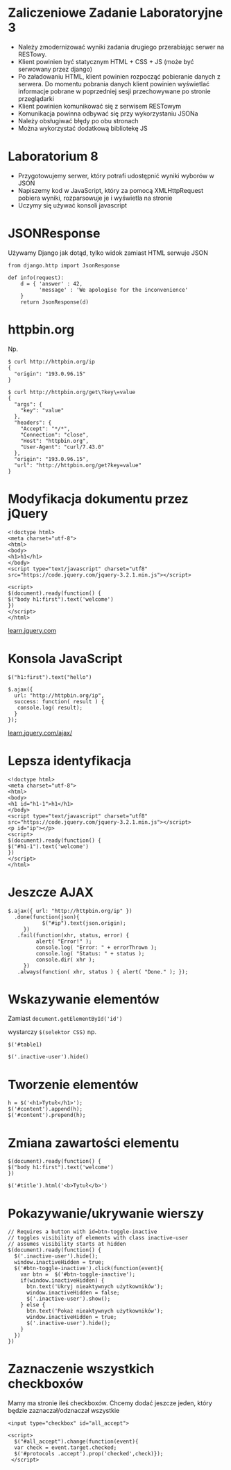 # Zaliczeniowe Zadanie Laboratoryjne 3

* Należy zmodernizować wyniki zadania drugiego przerabiając serwer na RESTowy.
* Klient powinien być statycznym HTML + CSS + JS (może być serwowany przez django)
* Po załadowaniu HTML, klient powinien rozpocząć pobieranie danych z serwera. Do momentu pobrania danych klient powinien wyświetlać informacje pobrane w poprzedniej sesji przechowywane po stronie przeglądarki
* Klient powinien komunikować się z serwisem RESTowym
* Komunikacja powinna odbywać się przy wykorzystaniu JSONa
* Należy obsługiwać błędy po obu stronach
* Można wykorzystać dodatkową bibliotekę JS



# Laboratorium 8

* Przygotowujemy serwer, który potrafi udostępnić wyniki wyborów w JSON
* Napiszemy kod w JavaScript, który za pomocą XMLHttpRequest pobiera wyniki, rozparsowuje je i wyświetla na stronie
* Uczymy się używać konsoli javascript

# JSONResponse

Używamy Django jak dotąd, tylko widok zamiast HTML serwuje JSON


```
from django.http import JsonResponse

def info(request):
    d = { 'answer' : 42,
      	  'message' : 'We apologise for the inconvenience'
	}
    return JsonResponse(d)
```

# httpbin.org

Np.

```
$ curl http://httpbin.org/ip
{
  "origin": "193.0.96.15"
}
```

```
$ curl http://httpbin.org/get\?key\=value 
{
  "args": {
    "key": "value"
  }, 
  "headers": {
    "Accept": "*/*", 
    "Connection": "close", 
    "Host": "httpbin.org", 
    "User-Agent": "curl/7.43.0"
  }, 
  "origin": "193.0.96.15", 
  "url": "http://httpbin.org/get?key=value"
}

```

# Modyfikacja dokumentu przez jQuery

```
<!doctype html>
<meta charset="utf-8">
<html>
<body>
<h1>h1</h1>
</body>
<script type="text/javascript" charset="utf8" src="https://code.jquery.com/jquery-3.2.1.min.js"></script>

<script>
$(document).ready(function() {
$("body h1:first").text('welcome')
})
</script>
</html>
``` 

[learn.jquery.com](https://learn.jquery.com/)

# Konsola JavaScript

```
$("h1:first").text("hello")
```

```
$.ajax({
  url: "http://httpbin.org/ip",
  success: function( result ) {
   console.log( result);
  }
});
```

[learn.jquery.com/ajax/](https://learn.jquery.com/ajax/)

# Lepsza identyfikacja

```
<!doctype html>
<meta charset="utf-8">
<html>
<body>
<h1 id="h1-1">h1</h1>
</body>
<script type="text/javascript" charset="utf8" src="https://code.jquery.com/jquery-3.2.1.min.js"></script>
<p id="ip"></p>
<script>
$(document).ready(function() {
$("#h1-1").text('welcome')
})
</script>
</html>
```

# Jeszcze AJAX
```
$.ajax({ url: "http://httpbin.org/ip" })
  .done(function(json){ 
           $("#ip").text(json.origin);
	 })
   .fail(function(xhr, status, error) {
	     alert( "Error!" );
	     console.log( "Error: " + errorThrown );
	     console.log( "Status: " + status );
	     console.dir( xhr );
  	 })
   .always(function( xhr, status ) { alert( "Done." ); });
```

# Wskazywanie elementów

Zamiast `document.getElementById('id')`

wystarczy `$(selektor CSS)` np.

```
$('#table1)

$('.inactive-user').hide()
```

# Tworzenie elementów

```
h = $('<h1>Tytuł</h1>');
$('#content').append(h);
$('#content').prepend(h);
```

# Zmiana zawartości elementu

```
$(document).ready(function() {
$("body h1:first").text('welcome')
})
```


```
$('#title').html('<b>Tytuł</b>')
```


# Pokazywanie/ukrywanie wierszy

```
// Requires a button with id=btn-toggle-inactive
// toggles visibility of elements with class inactive-user
// assumes visibility starts at hidden
$(document).ready(function() {
  $('.inactive-user').hide();
  window.inactiveHidden = true;
  $('#btn-toggle-inactive').click(function(event){
    var btn =  $('#btn-toggle-inactive');
    if(window.inactiveHidden) {
      btn.text('Ukryj nieaktywnych użytkowników');
      window.inactiveHidden = false;
      $('.inactive-user').show();
    } else {
      btn.text('Pokaż nieaktywnych użytkowników');
      window.inactiveHidden = true;
      $('.inactive-user').hide();
    }
  })
})
```

# Zaznaczenie wszystkich checkboxów

Mamy ma stronie ileś checkboxów. Chcemy dodać jeszcze jeden, który
będzie zaznaczał/odznaczał wszystkie

```
<input type="checkbox" id="all_accept">

<script>    
  $("#all_accept").change(function(event){
  var check = event.target.checked;
  $('#protocols .accept').prop('checked',check)});
 </script>
```
